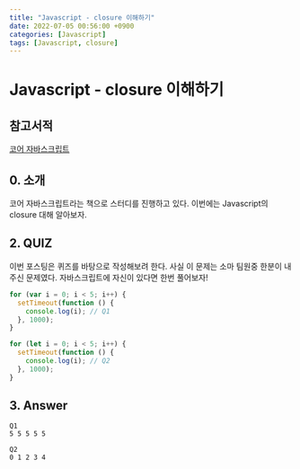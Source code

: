 ```yaml
---
title: "Javascript - closure 이해하기"
date: 2022-07-05 00:56:00 +0900
categories: [Javascript]
tags: [Javascript, closure]
---
```


# Javascript - closure 이해하기

## 참고서적

[코어 자바스크립트](http://www.yes24.com/Product/Goods/78586788)

## 0. 소개

코어 자바스크립트라는 책으로 스터디를 진행하고 있다. 이번에는 Javascript의 closure 대해 알아보자.

## 2. QUIZ

이번 포스팅은 퀴즈를 바탕으로 작성해보려 한다. 사실 이 문제는 소마 팀원중 한분이 내주신 문제였다. 자바스크립트에 자신이 있다면 한번 풀어보자!

```javascript
for (var i = 0; i < 5; i++) {
  setTimeout(function () {
    console.log(i); // Q1
  }, 1000);
}

for (let i = 0; i < 5; i++) {
  setTimeout(function () {
    console.log(i); // Q2
  }, 1000);
}
```

## 3. Answer

```shell
Q1
5 5 5 5 5

Q2
0 1 2 3 4
```
